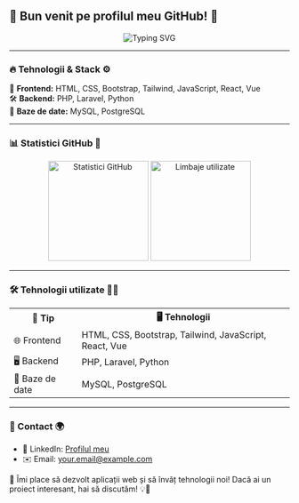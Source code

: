 ## 👋 Bun venit pe profilul meu GitHub! 🚀

<p align="center">
  <img src="https://readme-typing-svg.herokuapp.com?size=24&width=500&lines=Web+Developer+%7C+Backend+%7C+Frontend+%7C+Database+Expert" alt="Typing SVG">
</p>

---

### 🔥 Tehnologii & Stack ⚙️

🚀 **Frontend:** HTML, CSS, Bootstrap, Tailwind, JavaScript, React, Vue  
🛠️ **Backend:** PHP, Laravel, Python  
💾 **Baze de date:** MySQL, PostgreSQL  

---

### 📊 Statistici GitHub 🚀
<p align="center">
  <img src="https://github-readme-stats.vercel.app/api?username=USERNAME&show_icons=true&theme=radical" alt="Statistici GitHub" height="180px" />
  <img src="https://github-readme-stats.vercel.app/api/top-langs/?username=USERNAME&layout=compact&theme=radical" alt="Limbaje utilizate" height="180px" />
</p>

---

### 🛠️ Tehnologii utilizate 🧑‍💻
<table>
  <tr>
    <th>🔹 Tip</th>
    <th>🖥️ Tehnologii</th>
  </tr>
  <tr>
    <td>🌐 Frontend</td>
    <td>HTML, CSS, Bootstrap, Tailwind, JavaScript, React, Vue</td>
  </tr>
  <tr>
    <td>🖥️ Backend</td>
    <td>PHP, Laravel, Python</td>
  </tr>
  <tr>
    <td>💾 Baze de date</td>
    <td>MySQL, PostgreSQL</td>
  </tr>
</table>

---

### 🚀 Contact 🌍
- 💼 LinkedIn: [Profilul meu](https://www.linkedin.com/in/USERNAME)
- ✉️ Email: your.email@example.com

🌟 Îmi place să dezvolt aplicații web și să învăț tehnologii noi! Dacă ai un proiect interesant, hai să discutăm! 💡🚀
